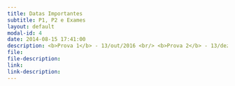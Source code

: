 ```yaml
---
title: Datas Importantes
subtitle: P1, P2 e Exames
layout: default
modal-id: 4
date: 2014-08-15 17:41:00
description: <b>Prova 1</b> - 13/out/2016 <br/> <b>Prova 2</b> - 13/dez/2016 <br/> <b>Exame</b> - 22/dez/2016
file: 
file-description: 
link: 
link-description: 
---
```

